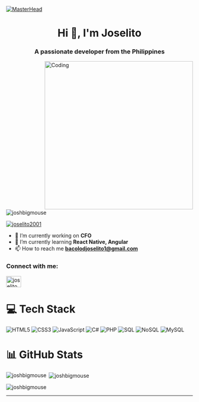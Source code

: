 [![MasterHead](https://propulsive.in/assets/img/service-icon/web.gif)](https://github.com/joshbigmouse)
<h1 align="center">Hi 👋, I'm Joselito</h1>
<h3 align="center">A passionate developer from the Philippines</h3>

<img align="right" alt="Coding" width="400" src="https://i.pinimg.com/originals/e4/26/70/e426702edf874b181aced1e2fa5c6cde.gif">

<p align="left"> 
  <img src="https://komarev.com/ghpvc/?username=joshbigmouse&label=Profile%20views&color=0e75b6&style=flat" alt="joshbigmouse" /> 
</p>

<p align="left"> 
  <a href="https://twitter.com/joselito2001" target="_blank">
    <img src="https://img.shields.io/twitter/follow/joselito2001?logo=twitter&style=for-the-badge" alt="joselito2001" />
  </a> 
</p>

- 🔭 I’m currently working on **CFO**
- 🌱 I’m currently learning **React Native, Angular**
- 📫 How to reach me **bacolodjoselito1@gmail.com**

<h3 align="left">Connect with me:</h3>
<p align="left">
  <a href="https://twitter.com/joselito2001" target="_blank">
    <img align="center" src="https://raw.githubusercontent.com/rahuldkjain/github-profile-readme-generator/master/src/images/icons/Social/twitter.svg" alt="joselito2001" height="30" width="40" />
  </a>
</p>

# 💻 Tech Stack
![HTML5](https://img.shields.io/badge/html5-%23E34F26.svg?style=for-the-badge&logo=html5&logoColor=white)
![CSS3](https://img.shields.io/badge/css3-%231572B6.svg?style=for-the-badge&logo=css3&logoColor=white)
![JavaScript](https://img.shields.io/badge/javascript-%23323330.svg?style=for-the-badge&logo=javascript&logoColor=%23F7DF1E)
![C#](https://img.shields.io/badge/c%23-%23239120.svg?style=for-the-badge&logo=c-sharp&logoColor=white)
![PHP](https://img.shields.io/badge/php-%23777BB4.svg?style=for-the-badge&logo=php&logoColor=white)
![SQL](https://img.shields.io/badge/sql-%2300599C.svg?style=for-the-badge&logo=microsoft-sql-server&logoColor=white)
![NoSQL](https://img.shields.io/badge/nosql-%23A6E22E.svg?style=for-the-badge&logo=mongodb&logoColor=white)
![MySQL](https://img.shields.io/badge/mysql-%2300f.svg?style=for-the-badge&logo=mysql&logoColor=white)

# 📊 GitHub Stats
<p><img align="left" src="https://github-readme-stats.vercel.app/api/top-langs?username=joshbigmouse&show_icons=true&locale=en&layout=compact&theme=radical" alt="joshbigmouse" /></p>

<p>&nbsp;<img align="center" src="https://github-readme-stats.vercel.app/api?username=joshbigmouse&show_icons=true&locale=en&theme=radical" alt="joshbigmouse" /></p>

<p><img align="center" src="https://github-readme-streak-stats.herokuapp.com/?user=joshbigmouse&theme=radical" alt="joshbigmouse" /></p>

---
